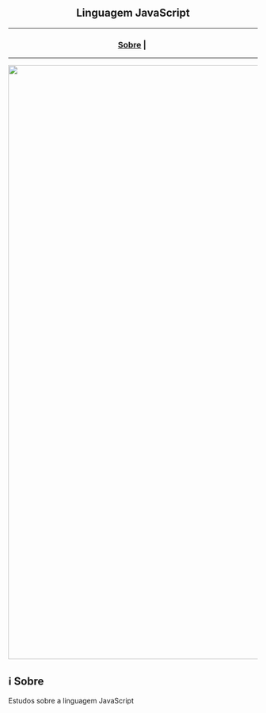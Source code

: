 <h2 align="center">Linguagem JavaScript</h2>

___




<h3 align="center">
  <a href="#information_source-sobre">Sobre</a>&nbsp;|&nbsp;
</h3>

___

<img src="https://readme-maker.herokuapp.com/uploads/43c33814ccb981d5-js-fatorial.png" width="1200">

## :information_source: Sobre

Estudos sobre a linguagem JavaScript


